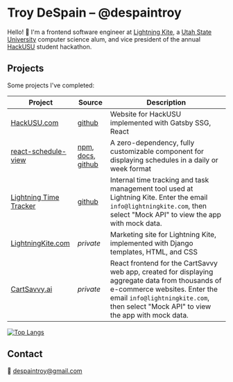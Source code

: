 # Troy DeSpain – @despaintroy

Hello! 👋 I'm a frontend software engineer at [Lightning Kite](https://www.lightningkite.com), a [Utah State University](https://www.usu.edu/) computer science alum, and vice president of the annual [HackUSU](https://hackusu.com) student hackathon.

## Projects

Some projects I've completed:

| Project | Source | Description|
|---------|--------|------------|
| [HackUSU.com](https://hackusu.com) | [github](https://github.com/despaintroy/hack-usu-site-2022) | Website for HackUSU implemented with Gatsby SSG, React |
| [react-schedule-view](https://despaintroy.github.io/react-schedule-view) | [npm](https://www.npmjs.com/package/react-schedule-view), [docs](https://despaintroy.github.io/react-schedule-view), [github](https://github.com/despaintroy/react-schedule-view) | A zero-dependency, fully customizable component for displaying schedules in a daily or week format |
| [Lightning Time Tracker](https://time-app.cs.lightningkite.com) | [github](https://github.com/lightningkite/lightning-time-tracker-web) | Internal time tracking and task management tool used at Lightning Kite. Enter the email `info@lightningkite.com`, then select "Mock API" to view the app with mock data. |
| [LightningKite.com](https://www.lightningkite.com) | *private* | Marketing site for Lightning Kite, implemented with Django templates, HTML, and CSS |
| [CartSavvy.ai](https://app.cartsavvy.ai) | *private* | React frontend for the CartSavvy web app, created for displaying aggregate data from thousands of e-commerce websites. Enter the email `info@lightningkite.com`, then select "Mock API" to view the app with mock data. |


[![Top Langs](https://github-readme-stats.vercel.app/api/top-langs/?username=despaintroy&layout=compact)](https://github.com/despaintroy)

## Contact

📧 [despaintroy@gmail.com](mailto:despaintroy@gmail.com)
